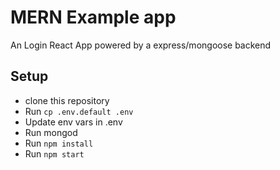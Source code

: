 # MERN Example app

An Login React App powered by a express/mongoose backend

## Setup

- clone this repository
- Run `cp .env.default .env`
- Update env vars in .env
- Run mongod
- Run `npm install`
- Run `npm start`
